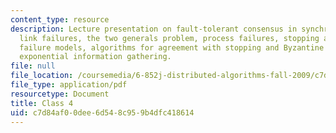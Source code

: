 ```yaml
---
content_type: resource
description: Lecture presentation on fault-tolerant consensus in synchronous systems,
  link failures, the two generals problem, process failures, stopping and Byzantine
  failure models, algorithms for agreement with stopping and Byzantine failures, and
  exponential information gathering.
file: null
file_location: /coursemedia/6-852j-distributed-algorithms-fall-2009/c7d84af00dee6d548c959b4dfc418614_MIT6_852JF09_lec04.pdf
file_type: application/pdf
resourcetype: Document
title: Class 4
uid: c7d84af0-0dee-6d54-8c95-9b4dfc418614
---
```

